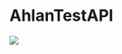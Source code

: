 # AhlanTestAPI
<img src=”https://github.com/ahlanrz/AhlanTestAPI/blob/master/src/main/java/com/juaracoding/API/ScreenShoot/DELETE.png”></img>
